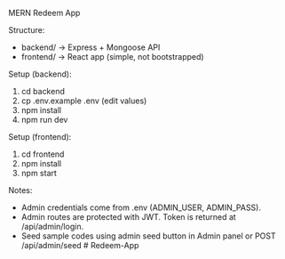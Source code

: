 MERN Redeem App

Structure:
- backend/   -> Express + Mongoose API
- frontend/  -> React app (simple, not bootstrapped)

Setup (backend):
1. cd backend
2. cp .env.example .env   (edit values)
3. npm install
4. npm run dev

Setup (frontend):
1. cd frontend
2. npm install
3. npm start

Notes:
- Admin credentials come from .env (ADMIN_USER, ADMIN_PASS).
- Admin routes are protected with JWT. Token is returned at /api/admin/login.
- Seed sample codes using admin seed button in Admin panel or POST /api/admin/seed
#   R e d e e m - A p p  
 